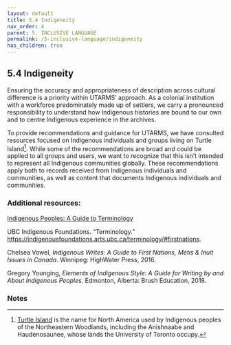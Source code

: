 ```yaml
---
layout: default
title: 5.4 Indigeneity
nav_order: 4
parent: 5. INCLUSIVE LANGUAGE
permalink: /5-inclusive-language/indigeneity
has_children: true
---
```


## 5.4 Indigeneity

Ensuring the accuracy and appropriateness of description across cultural difference is a priority within UTARMS’ approach. As a colonial institution with a workforce predominately made up of settlers, we carry a pronounced responsibility to understand how Indigenous histories are bound to our own and to centre Indigenous experience in the archives.

To provide recommendations and guidance for UTARMS, we have consulted resources focused on Indigenous individuals and groups living on Turtle Island[^28]. While some of the recommendations are broad and could be applied to all groups and users, we want to recognize that this isn’t intended to represent all Indigenous communities globally. These recommendations apply both to records received from Indigenous individuals and communities, as well as content that documents Indigenous individuals and communities.

### Additional resources:

[Indigenous Peoples: A Guide to Terminology](https://www.ictinc.ca/indigenous-peoples-a-guide-to-terminology) 

UBC Indigenous Foundations. “Terminology.” https://indigenousfoundations.arts.ubc.ca/terminology/#firstnations.

Chelsea Vowel, *Indigenous Writes: A Guide to First Nations, Métis & Inuit Issues in Canada*. Winnipeg: HighWater Press, 2016.

Gregory Younging, *Elements of Indigenous Style: A Guide for Writing by and About Indigenous Peoples*. Edmonton, Alberta: Brush Education, 2018.

### Notes

[^28]: [Turtle Island](https://www.thecanadianencyclopedia.ca/en/article/turtle-island) is the name for North America used by Indigenous peoples of the Northeastern Woodlands, including the Anishnaabe and Haudenosaunee, whose lands the University of Toronto occupy.